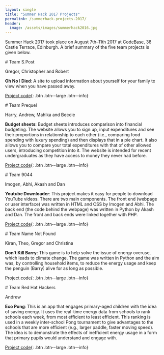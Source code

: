 ```yaml
--- 
layout: single
title: "Summer Hack 2017 Projects"
permalink: /summerhack-projects-2017/
header:
  image: /assets/images/summerhack2016.jpg
--- 
```

Summer Hack 2017 took place on August 7th&ndash;11th 2017 at [CodeBase](https://goo.gl/maps/KD9Gru6wjzr), 38 Castle Terrace, Edinburgh. A brief summary of the five team projects is given below.


<div class="block" markdown="1">
# Team S.Post

Gregor, Christopher and Robert 

**Oh No I Died**: A site to upload information about yourself for your family to view when you have passed away.

[Project code](https://github.com/prewired/summerhack2017-projects/tree/master/oh-no-i-died){: .btn .btn--large .btn--info}
</div>

<div class="block" markdown="1">
# Team Prequel

Harry, Andrew, Mahika and Beccie

**Budget sheets**: Budget sheets introduces comparison into financial budgeting. The website allows you to sign up, input expenditures and see their proportions in relationship to each other (i.e., comparing food spending with luxury spending) and then displays that in a pie chart. It also allows you to compare your total expenditures with that of other allowed users, introducing competition into it. The website is intended for recent undergraduates as they have access to money they never had before.

[Project code](https://github.com/CaptainCorin100/Prequel){: .btn .btn--large .btn--info}
</div>

<div class="block" markdown="1">
# Team 9044

Imogen, Abhi, Akash and Dan

**Youtube Downloader**: This project makes it easy for people to download YouTube videos. There are two main components. The front end (webpage or user interface) was written in HTML and CSS by Imogen and Abhi. The back end (the code behind the webpage) was written in Python by Akash and Dan.  The front and back ends were linked together with PHP.

[Project code](https://github.com/sonicpose/9044){: .btn .btn--large .btn--info}
</div>

<div class="block" markdown="1">
# Team Name Not Found

Kiran, Theo, Gregor and Christina

**Don't Kill Barry**: This game is to help solve the issue of energy overuse, which leads to climate change. The game was written in Python and the aim was, by controlling household items, to reduce the energy usage and keep the penguin (Barry) alive for as long as possible.

[Project code](https://github.com/prewired/summerhack2017-projects/tree/master/dont-kill-barry){: .btn .btn--large .btn--info}
</div>


<div class="block" markdown="1">
# Team Red Hat Hackers

Andrew

**Eco Pong**: This is  an app that engages primary-aged children with the idea of saving energy. It uses the real-time energy data from schools to rank schools each week, from most efficient to least efficient. This ranking is used in a weekly inter-school Pong tournament to give advantages to the schools that are more efficient (e.g., larger paddle, faster moving speed). The idea is to demonstrate the effects of inefficient energy usage in a form that primary pupils would understand and engage with.

[Project code](https://github.com/prewired/summerhack2017-projects/tree/master/eco-pong){: .btn .btn--large .btn--info}
</div>

